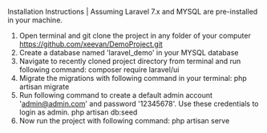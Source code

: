 Installation Instructions | Assuming Laravel 7.x and MYSQL are pre-installed in your machine.

1. Open terminal and git clone the project in any folder of your computer
	https://github.com/xeevan/DemoProject.git
2. Create a database named 'laravel_demo' in your MYSQL database
3. Navigate to recently cloned project directory from terminal and run following command:
	composer require laravel/ui
4. Migrate the migrations with following command in your terminal:
	php artisan migrate
4. Run following command to create a default admin account 'admin@admin.com' and password 		'12345678'. Use these credentials to login as 		admin.
	php artisan db:seed
5. Now run the project with following command:
	php artisan serve
